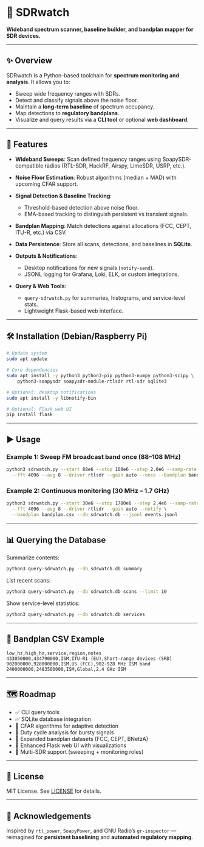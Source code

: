 # 📡 SDRwatch

**Wideband spectrum scanner, baseline builder, and bandplan mapper for SDR devices.**

---

## ✨ Overview

SDRwatch is a Python-based toolchain for **spectrum monitoring and analysis**. It allows you to:

* Sweep wide frequency ranges with SDRs.
* Detect and classify signals above the noise floor.
* Maintain a **long-term baseline** of spectrum occupancy.
* Map detections to **regulatory bandplans**.
* Visualize and query results via a **CLI tool** or optional **web dashboard**.

---

## 🚀 Features

* **Wideband Sweeps**: Scan defined frequency ranges using SoapySDR-compatible radios (RTL-SDR, HackRF, Airspy, LimeSDR, USRP, etc.).
* **Noise Floor Estimation**: Robust algorithms (median + MAD) with upcoming CFAR support.
* **Signal Detection & Baseline Tracking**:

  * Threshold-based detection above noise floor.
  * EMA-based tracking to distinguish persistent vs transient signals.
* **Bandplan Mapping**: Match detections against allocations (FCC, CEPT, ITU-R, etc.) via CSV.
* **Data Persistence**: Store all scans, detections, and baselines in **SQLite**.
* **Outputs & Notifications**:

  * Desktop notifications for new signals (`notify-send`).
  * JSONL logging for Grafana, Loki, ELK, or custom integrations.
* **Query & Web Tools**:

  * `query-sdrwatch.py` for summaries, histograms, and service-level stats.
  * Lightweight Flask-based web interface.

---

## 🛠️ Installation (Debian/Raspberry Pi)

```bash
# Update system
sudo apt update

# Core dependencies
sudo apt install -y python3 python3-pip python3-numpy python3-scipy \
    python3-soapysdr soapysdr-module-rtlsdr rtl-sdr sqlite3

# Optional: desktop notifications
sudo apt install -y libnotify-bin

# Optional: Flask web UI
pip install flask
```

---

## ▶️ Usage

### Example 1: Sweep FM broadcast band once (88–108 MHz)

```bash
python3 sdrwatch.py --start 88e6 --stop 108e6 --step 2.0e6 --samp-rate 2.0e6 \
  --fft 4096 --avg 8 --driver rtlsdr --gain auto --once --bandplan bandplan.csv
```

### Example 2: Continuous monitoring (30 MHz – 1.7 GHz)

```bash
python3 sdrwatch.py --start 30e6 --stop 1700e6 --step 2.4e6 --samp-rate 2.4e6 \
  --fft 4096 --avg 8 --driver rtlsdr --gain auto --notify \
  --bandplan bandplan.csv --db sdrwatch.db --jsonl events.jsonl
```

---

## 📊 Querying the Database

Summarize contents:

```bash
python3 query-sdrwatch.py --db sdrwatch.db summary
```

List recent scans:

```bash
python3 query-sdrwatch.py --db sdrwatch.db scans --limit 10
```

Show service-level statistics:

```bash
python3 query-sdrwatch.py --db sdrwatch.db services
```

---

## 📑 Bandplan CSV Example

```csv
low_hz,high_hz,service,region,notes
433050000,434790000,ISM,ITU-R1 (EU),Short-range devices (SRD)
902000000,928000000,ISM,US (FCC),902-928 MHz ISM band
2400000000,2483500000,ISM,Global,2.4 GHz ISM
```

---

## 🗺️ Roadmap

* ✅ CLI query tools
* ✅ SQLite database integration
* 🔄 CFAR algorithms for adaptive detection
* 🔄 Duty cycle analysis for bursty signals
* 🔄 Expanded bandplan datasets (FCC, CEPT, BNetzA)
* 🔄 Enhanced Flask web UI with visualizations
* 🔄 Multi-SDR support (sweeping + monitoring roles)

---

## 📜 License

MIT License. See [LICENSE](LICENSE) for details.

---

## 🙌 Acknowledgements

Inspired by `rtl_power`, `SoapyPower`, and GNU Radio’s `gr-inspector` — reimagined for **persistent baselining** and **automated regulatory mapping**.
